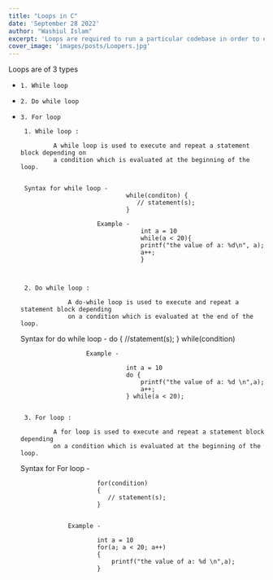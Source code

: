 ```yaml
---
title: "Loops in C"
date: 'September 28 2022'
author: "Washiul Islam"
excerpt: 'Loops are required to run a particular codebase in order to execute a certain task'
cover_image: 'images/posts/Loopers.jpg'
---
```


Loops are of 3 types 
 -     1. While loop
 -     2. Do while loop
 -     3. For loop

        1. While loop :

                A while loop is used to execute and repeat a statement block depending on 
                a condition which is evaluated at the beginning of the loop.


        Syntax for while loop -
                                    while(conditon) {
                                       // statement(s);
                                    }
                                    
                            Example -
                                        int a = 10
                                        while(a < 20){
                                        printf("the value of a: %d\n", a);
                                        a++;
                                        }



        2. Do while loop :

                    A do-while loop is used to execute and repeat a statement block depending 
                    on a condition which is evaluated at the end of the loop.

     Syntax for do while loop -
                                    do {
                                        //statement(s);
                                    } while(condition)

                         Example -

                                    int a = 10
                                    do {
                                        printf("the value of a: %d \n",a);
                                        a++;
                                    } while(a < 20);


        3. For loop :

                A for loop is used to execute and repeat a statement block depending 
                on a condition which is evaluated at the beginning of the loop.

    Syntax for For loop -

                            for(condition)
                            {
                               // statement(s);
                            }

                     
                    Example -

                            int a = 10
                            for(a; a < 20; a++)
                            {
                                printf("the value of a: %d \n",a);
                            }